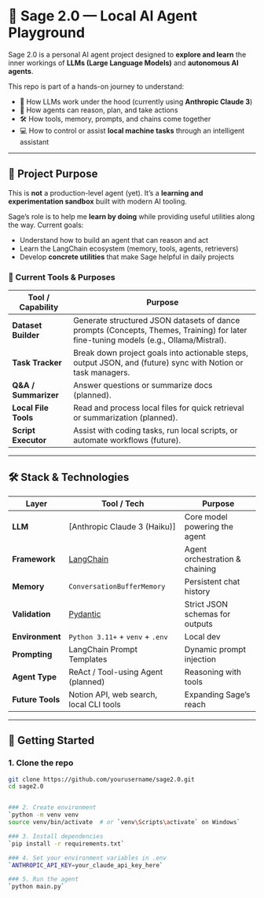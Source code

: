 # 🧠 Sage 2.0 — Local AI Agent Playground

Sage 2.0 is a personal AI agent project designed to **explore and learn** the inner workings of **LLMs (Large Language Models)** and **autonomous AI agents**.

This repo is part of a hands-on journey to understand:
- 🧠 How LLMs work under the hood (currently using **Anthropic Claude 3**)
- 🔁 How agents can reason, plan, and take actions
- 🛠️ How tools, memory, prompts, and chains come together
- 💻 How to control or assist **local machine tasks** through an intelligent assistant

---

## 📌 Project Purpose

This is **not** a production-level agent (yet). It’s a **learning and experimentation sandbox** built with modern AI tooling.  

Sage’s role is to help me **learn by doing** while providing useful utilities along the way. Current goals:  
- Understand how to build an agent that can reason and act  
- Learn the LangChain ecosystem (memory, tools, agents, retrievers)  
- Develop **concrete utilities** that make Sage helpful in daily projects  

### 🔨 Current Tools & Purposes

| Tool / Capability       | Purpose                                                                 |
|--------------------------|-------------------------------------------------------------------------|
| **Dataset Builder**      | Generate structured JSON datasets of dance prompts (Concepts, Themes, Training) for later fine-tuning models (e.g., Ollama/Mistral). |
| **Task Tracker**         | Break down project goals into actionable steps, output JSON, and (future) sync with Notion or task managers. |
| **Q&A / Summarizer**     | Answer questions or summarize docs (planned).                          |
| **Local File Tools**     | Read and process local files for quick retrieval or summarization (planned). |
| **Script Executor**      | Assist with coding tasks, run local scripts, or automate workflows (future). |

---

## 🛠️ Stack & Technologies

| Layer              | Tool / Tech                              | Purpose                           |
|--------------------|------------------------------------------|-----------------------------------|
| **LLM**            | [Anthropic Claude 3 (Haiku)]             | Core model powering the agent     |
| **Framework**      | [LangChain](https://www.langchain.com)   | Agent orchestration & chaining    |
| **Memory**         | `ConversationBufferMemory`               | Persistent chat history           |
| **Validation**     | [Pydantic](https://docs.pydantic.dev)    | Strict JSON schemas for outputs   |
| **Environment**    | `Python 3.11+` + `venv` + `.env`         | Local dev                         |
| **Prompting**      | LangChain Prompt Templates               | Dynamic prompt injection          |
| **Agent Type**     | ReAct / Tool-using Agent (planned)       | Reasoning with tools              |
| **Future Tools**   | Notion API, web search, local CLI tools  | Expanding Sage’s reach            |

---

## 🚀 Getting Started

### 1. Clone the repo
```bash
git clone https://github.com/yourusername/sage2.0.git
cd sage2.0


### 2. Create environment
`python -m venv venv
source venv/bin/activate  # or `venv\Scripts\activate` on Windows`

### 3. Install dependencies
`pip install -r requirements.txt`

### 4. Set your environment variables in .env
`ANTHROPIC_API_KEY=your_claude_api_key_here`

### 5. Run the agent
`python main.py`
